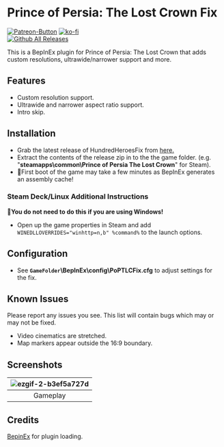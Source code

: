 ﻿# Prince of Persia: The Lost Crown Fix
[![Patreon-Button](https://github.com/user-attachments/assets/629633d4-b8de-46bf-9251-26c9d7b7b573)](https://www.patreon.com/Wintermance) 
[![ko-fi](https://ko-fi.com/img/githubbutton_sm.svg)](https://ko-fi.com/W7W01UAI9)<br />
[![Github All Releases](https://img.shields.io/github/downloads/Lyall/PoPTLCFix/total.svg)](https://github.com/Lyall/PoPTLCFix/releases)

This is a BepInEx plugin for Prince of Persia: The Lost Crown that adds custom resolutions, ultrawide/narrower support and more.<br />

## Features
- Custom resolution support.
- Ultrawide and narrower aspect ratio support.
- Intro skip.

## Installation
- Grab the latest release of HundredHeroesFix from [here.](https://github.com/Lyall/PoPTLCFix/releases)
- Extract the contents of the release zip in to the the game folder. (e.g. "**steamapps\common\Prince of Persia The Lost Crown**" for Steam).
- 🚩First boot of the game may take a few minutes as BepInEx generates an assembly cache!

### Steam Deck/Linux Additional Instructions
🚩**You do not need to do this if you are using Windows!**
- Open up the game properties in Steam and add `WINEDLLOVERRIDES="winhttp=n,b" %command%` to the launch options.

## Configuration
- See **`GameFolder`\BepInEx\config\PoPTLCFix.cfg** to adjust settings for the fix.

## Known Issues
Please report any issues you see.
This list will contain bugs which may or may not be fixed.

- Video cinematics are stretched.
- Map markers appear outside the 16:9 boundary.

## Screenshots

| ![ezgif-2-b3ef5a727d](https://github.com/user-attachments/assets/9a0e658d-0a7c-46df-8666-96e04f87c591) |
|:--:|
| Gameplay |

## Credits
[BepinEx](https://github.com/BepInEx/BepInEx) for plugin loading.
